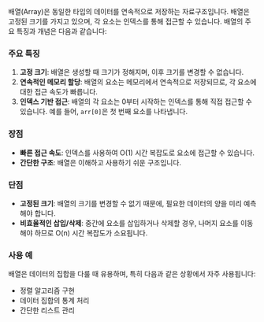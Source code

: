 배열(Array)은 동일한 타입의 데이터를 연속적으로 저장하는 자료구조입니다. 배열은 고정된 크기를 가지고 있으며, 각 요소는 인덱스를 통해 접근할 수 있습니다. 배열의 주요 특징과 개념은 다음과 같습니다:

### 주요 특징

1. **고정 크기**: 배열은 생성할 때 크기가 정해지며, 이후 크기를 변경할 수 없습니다.
2. **연속적인 메모리 할당**: 배열의 요소는 메모리에서 연속적으로 저장되므로, 각 요소에 대한 접근 속도가 빠릅니다.
3. **인덱스 기반 접근**: 배열의 각 요소는 0부터 시작하는 인덱스를 통해 직접 접근할 수 있습니다. 예를 들어, `arr[0]`은 첫 번째 요소를 나타냅니다.

### 장점

- **빠른 접근 속도**: 인덱스를 사용하여 O(1) 시간 복잡도로 요소에 접근할 수 있습니다.
- **간단한 구조**: 배열은 이해하고 사용하기 쉬운 구조입니다.

### 단점

- **고정된 크기**: 배열의 크기를 변경할 수 없기 때문에, 필요한 데이터의 양을 미리 예측해야 합니다.
- **비효율적인 삽입/삭제**: 중간에 요소를 삽입하거나 삭제할 경우, 나머지 요소를 이동해야 하므로 O(n) 시간 복잡도가 소요됩니다.

### 사용 예

배열은 데이터의 집합을 다룰 때 유용하며, 특히 다음과 같은 상황에서 자주 사용됩니다:

- 정렬 알고리즘 구현
- 데이터 집합의 통계 처리
- 간단한 리스트 관리